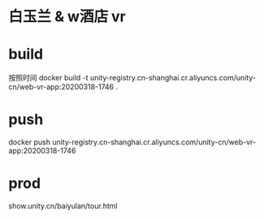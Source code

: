 
# 白玉兰 & w酒店 vr

# build
按照时间
docker build -t  unity-registry.cn-shanghai.cr.aliyuncs.com/unity-cn/web-vr-app:20200318-1746 .

# push

docker push unity-registry.cn-shanghai.cr.aliyuncs.com/unity-cn/web-vr-app:20200318-1746

# prod
show.unity.cn/baiyulan/tour.html